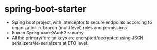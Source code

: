 # spring-boot-starter
* Spring boot project, with interceptor to secure endpoints according to organization -> branch (multi level) roles and permissions. 
* It uses Spring boot OAuth2 security.
* All the primary/foreign keys are encrypted/decrypted using JSON serializers/de-serializers at DTO level.
